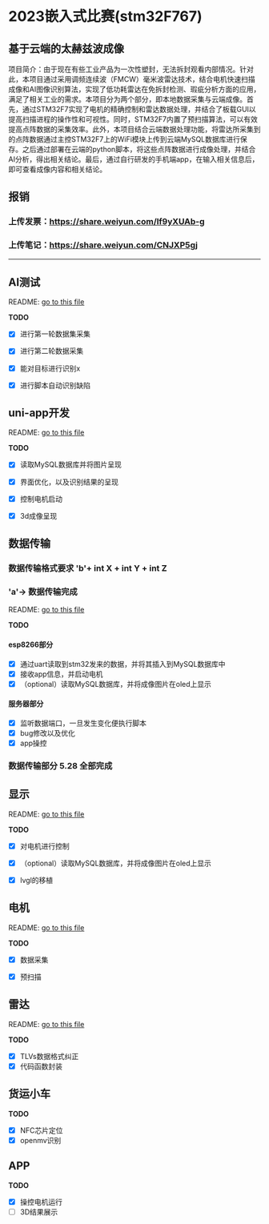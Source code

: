 # 2023嵌入式比赛(stm32F767)
## 基于云端的太赫兹波成像
 项目简介：由于现在有些工业产品为一次性塑封，无法拆封观看内部情况。针对此，本项目通过采用调频连续波（FMCW）毫米波雷达技术，结合电机快速扫描成像和AI图像识别算法，实现了低功耗雷达在免拆封检测、瑕疵分析方面的应用，满足了相关工业的需求。本项目分为两个部分，即本地数据采集与云端成像。首先，通过STM32F7实现了电机的精确控制和雷达数据处理，并结合了板载GUI以提高扫描进程的操作性和可视性。同时，STM32F7内置了预扫描算法，可以有效提高点阵数据的采集效率。此外，本项目结合云端数据处理功能，将雷达所采集到的点阵数据通过主控STM32F7上的WiFi模块上传到云端MySQL数据库进行保存。之后通过部署在云端的python脚本，将这些点阵数据进行成像处理，并结合AI分析，得出相关结论。最后，通过自行研发的手机端app，在输入相关信息后，即可查看成像内容和相关结论。
## 报销
### 上传发票：https://share.weiyun.com/If9yXUAb-g
### 上传笔记：https://share.weiyun.com/CNJXP5gj
---

## AI测试
README: [go to this file](./AI测试/README.md)

**TODO**

- [x] 进行第一轮数据集采集
- [x] 进行第二轮数据采集
- [x] 能对目标进行识别x
- [x] 进行脚本自动识别缺陷


## uni-app开发
README: [go to this file](./uni-app/README.md)

**TODO**

- [x] 读取MySQL数据库并将图片呈现
- [x] 界面优化，以及识别结果的呈现
- [x] 控制电机启动
- [x] 3d成像呈现


## 数据传输
### 数据传输格式要求  'b'+ int X + int Y + int Z
### 'a'-> 数据传输完成
README: [go to this file](./数据传输/README.md)

**TODO**
#### esp8266部分
- [x] 通过uart读取到stm32发来的数据，并将其插入到MySQL数据库中
- [x] 接收app信息，并启动电机
- [x] （optional）读取MySQL数据库，并将成像图片在oled上显示

#### 服务器部分
- [x] 监听数据端口，一旦发生变化便执行脚本
- [x] bug修改以及优化
- [x] app操控
### 数据传输部分 5.28 全部完成 


## 显示
README: [go to this file](./显示/README.md)


**TODO**

- [x] 对电机进行控制
- [x] （optional）读取MySQL数据库，并将成像图片在oled上显示
- [x]  lvgl的移植


## 电机
README: [go to this file](./电机/README.md)

**TODO**

- [x] 数据采集
- [x] 预扫描


## 雷达
README: [go to this file](./雷达/README.md)

**TODO**

- [x] TLVs数据格式纠正
- [x] 代码函数封装

## 货运小车

**TODO**

- [x] NFC芯片定位
- [x] openmv识别

## APP

**TODO**

- [x] 操控电机运行
- [ ] 3D结果展示
